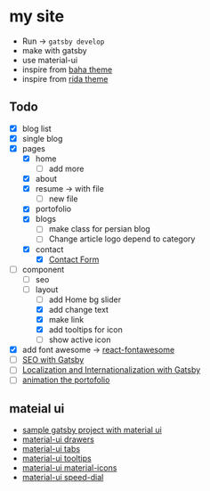 # my site

- Run -> `gatsby develop`
- make with gatsby
- use material-ui
- inspire from [baha theme](http://baha.malyarchuk.space/index-image.html)
- inspire from [rida theme](https://aazztech.com/demos/themes/html/rida/rida/index.html)

## Todo

- [x] blog list
- [x] single blog
- [x] pages
  - [x] home
    - [ ] add more
  - [x] about
  - [x] resume -> with file
    - [ ] new file
  - [x] portofolio
  - [x] blogs
    - [ ] make class for persian blog
    - [ ] Change article logo depend to category
  - [x] contact
    - [x] [Contact Form](https://www.gatsbyjs.org/docs/building-a-contact-form/)
- [ ] component
  - [ ] seo
  - [ ] layout
    - [ ] add Home bg slider
    - [x] add change text
    - [x] make link
    - [x] add tooltips for icon
    - [ ] show active icon
- [x] add font awesome -> [react-fontawesome](https://github.com/FortAwesome/react-fontawesome)
- [ ] [SEO with Gatsby](https://www.gatsbyjs.org/docs/seo/)
- [ ] [Localization and Internationalization with Gatsby](https://www.gatsbyjs.org/docs/localization-i18n/)
- [ ] [animation the portofolio](https://medium.com/@dmitrynozhenko/5-ways-to-animate-a-reactjs-app-in-2019-56eb9af6e3bf)

## mateial ui

- [sample gatsby project with material ui](https://appendto.com/2019/04/build-fast-and-elegant-sites-with-gatsby-netlifycms-and-material-ui/)
- [material-ui drawers](https://material-ui.com/components/drawers/)
- [material-ui tabs](https://material-ui.com/components/tabs/)
- [material-ui tooltips](https://material-ui.com/components/tooltips/)
- [material-ui material-icons](https://material-ui.com/components/material-icons/)
- [material-ui speed-dial](https://material-ui.com/components/speed-dial/)
